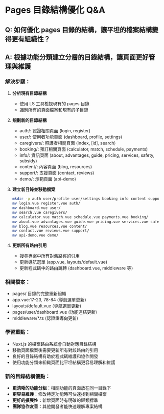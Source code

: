 # Pages 目錄結構優化 Q&A

## Q: 如何優化 pages 目錄的結構，讓平坦的檔案結構變得更有組織性？

## A: 根據功能分類建立分層的目錄結構，讓頁面更好管理與維護

### 解決步驟：

1. **分析現有目錄結構**
   - 使用 LS 工具檢視現有的 pages 目錄
   - 識別所有的頁面檔案和現有的子目錄

2. **規劃新的目錄結構**
   - auth/: 認證相關頁面 (login, register)
   - user/: 使用者功能頁面 (dashboard, profile, settings)
   - caregivers/: 照護者相關頁面 (index, [id], search)
   - booking/: 預訂相關頁面 (calculator, match, schedule, payments)
   - info/: 資訊頁面 (about, advantages, guide, pricing, services, safety, subsidy)
   - content/: 內容頁面 (blog, resources)
   - support/: 支援頁面 (contact, reviews)
   - demo/: 示範頁面 (api-demo)

3. **建立新目錄並移動檔案**
   ```bash
   mkdir -p auth user/profile user/settings booking info content support demo
   mv login.vue register.vue auth/
   mv dashboard.vue user/
   mv search.vue caregivers/
   mv calculator.vue match.vue schedule.vue payments.vue booking/
   mv about.vue advantages.vue guide.vue pricing.vue services.vue safety.vue subsidy.vue info/
   mv blog.vue resources.vue content/
   mv contact.vue reviews.vue support/
   mv api-demo.vue demo/
   ```

4. **更新所有路由引用**
   - 搜尋專案中所有對舊路徑的引用
   - 更新導航選單 (app.vue, layouts/default.vue)
   - 更新程式碼中的路由跳轉 (dashboard.vue, middleware 等)

### 相關檔案：
- pages/ 目錄的完整重新組織
- app.vue:17-23, 78-84 (導航選單更新)
- layouts/default.vue (導航選單更新)
- pages/user/dashboard.vue (功能連結更新)
- middleware/*.ts (認證重導向更新)

### 學習重點：
- Nuxt.js 的檔案路由系統會自動對應目錄結構
- 移動頁面檔案後需要更新所有對該路由的引用
- 良好的目錄結構有助於程式碼維護和協作開發
- 使用功能分類來組織頁面比平坦結構更容易理解和維護

### 新的目錄結構優點：
- **更清晰的功能分組**：相關功能的頁面放在同一目錄下
- **更容易維護**：修改特定功能時可快速找到相關檔案
- **更好的擴展性**：新增頁面時有明確的歸類標準
- **團隊協作友善**：其他開發者能快速理解專案結構